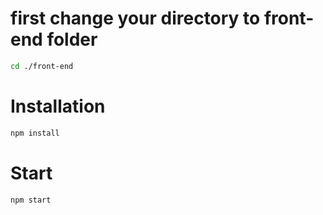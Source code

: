 # first change your directory to front-end folder

```bash
cd ./front-end
```

# Installation

```bash
npm install
```

#  Start

```bash
npm start
```